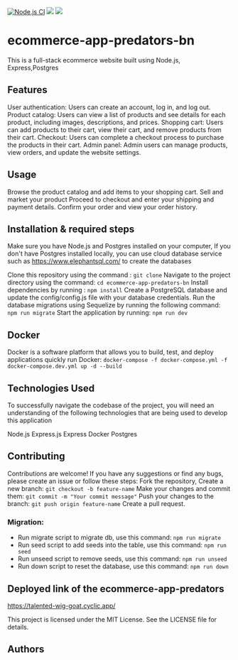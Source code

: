 [![Node.js CI](https://github.com/atlp-rwanda/ecommerce-app-predators-bn/actions/workflows/node.js.yml/badge.svg)](https://github.com/atlp-rwanda/ecommerce-app-predators-bn/actions/workflows/node.js.yml)
<a href="https://codeclimate.com/github/atlp-rwanda/ecommerce-app-predators-bn/maintainability"><img src="https://api.codeclimate.com/v1/badges/f43b1bf0f2429d8e6ad6/maintainability" /></a>
 <a href="https://codeclimate.com/github/atlp-rwanda/ecommerce-app-predators-bn/test_coverage"><img src="https://api.codeclimate.com/v1/badges/f43b1bf0f2429d8e6ad6/test_coverage" /></a>
# ecommerce-app-predators-bn

This is a full-stack ecommerce website built using Node.js, Express,Postgres

## Features
User authentication: Users can create an account, log in, and log out.
Product catalog: Users can view a list of products and see details for each product,
 including images, descriptions, and prices.
Shopping cart: Users can add products to their cart, view their cart, and remove products from their cart.
Checkout: Users can complete a checkout process to purchase the products in their cart.
Admin panel: Admin users can manage products, view orders, and update the website settings.



## Usage
Browse the product catalog and add items to your shopping cart.
Sell and market your product
Proceed to checkout and enter your shipping and payment details.
Confirm your order and view your order history.

## Installation & required steps

Make sure you have Node.js and Postgres installed on your computer, If you don't have Postgres installed locally,
you can use cloud database service such as https://www.elephantsql.com/ to create the databases

Clone this repository using the command : `git clone`
Navigate to the project directory using the command: `cd ecommerce-app-predators-bn`
Install dependencies by running : `npm install`
Create a PostgreSQL database and update the config/config.js file with your database credentials.
Run the database migrations using Sequelize by running the following command: `npm run migrate`
Start the application by running: `npm run dev` 

## Docker
Docker is a software platform that allows you to build, test, and deploy applications quickly
run Docker: `docker-compose -f docker-compose.yml -f docker-compose.dev.yml up -d --build`



## Technologies Used
To successfully navigate the codebase of the project, you will need an understanding of the following technologies that are being used to develop this application

Node.js
Express.js
Express
Docker
Postgres

## Contributing

Contributions are welcome! If you have any suggestions or find any bugs, please create an issue or follow these steps:
Fork the repository,
Create a new branch: `git checkout -b feature-name`
Make your changes and commit them: `git commit -m "Your commit message"`
Push your changes to the branch: `git push origin feature-name`
Create a pull request.

### Migration:
- Run migrate script to migrate db, use this command: `npm run migrate`
- Run seed script to add seeds into the table, use this command: `npm run seed`
- Run unseed script to remove seeds, use this command: `npm run unseed`
- Run down script to reset the database, use this command: `npm run down`

## Deployed link of the ecommerce-app-predators
https://talented-wig-goat.cyclic.app/

This project is licensed under the MIT License. See the LICENSE file for details.


## Authors